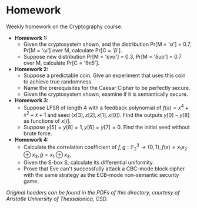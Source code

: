 # Homework

Weekly homework on the Cryptography course.

* **Homework 1:**
    - Given the cryptosystem shown, and the distribution Pr[M = 'α'] = 0.7, Pr[M = 'ω'] over M, calculate Pr[C = 'β'].
    - Suppose new distribution Pr[M = 'ενα'] = 0.3, Pr[M = 'δυο'] = 0.7 over M, calculate Pr[C = 'θπδ'].
* **Homework 2:**
    - Suppose a predictable coin. Give an experiment that uses this coin to achieve true randomness.
    - Name the prerequisites for the Caesar Cipher to be perfectly secure.
    - Given the cryptosystem shown, examine if it is semantically secure.
* **Homework 3:**
    - Suppose LFSR of length 4 with a feedback polynomial of $f(x) = x^4 + x^2 + x + 1$ and seed $(x[3], x[2], x[1], x[0])$. Find the outputs $y[0] - y[8]$ as functions of $x[i]$.
    - Suppose $y[5] = y[8] = 1, y[6] = y[7] = 0$. Find the initial seed without brute force.
* **Homework 4:**
    - Calculate the correlation coefficient of $f,g : \mathbb{F}^3_2 \rightarrow \bigl\{ 0, 1 \bigr\}, f(x) = x_1x_2 \oplus x_3, g = x_1 \oplus x_3$.
    - Given the S-box S, calculate its differential uniformity.
    - Prove that Eve can't successfully attack a CBC-mode block cipher with the same strategy as the ECB-mode non-semantic security game.
 
*Original headers can be found in the PDFs of this directory, courtesy of Aristotle University of Thessalonica, CSD.*
